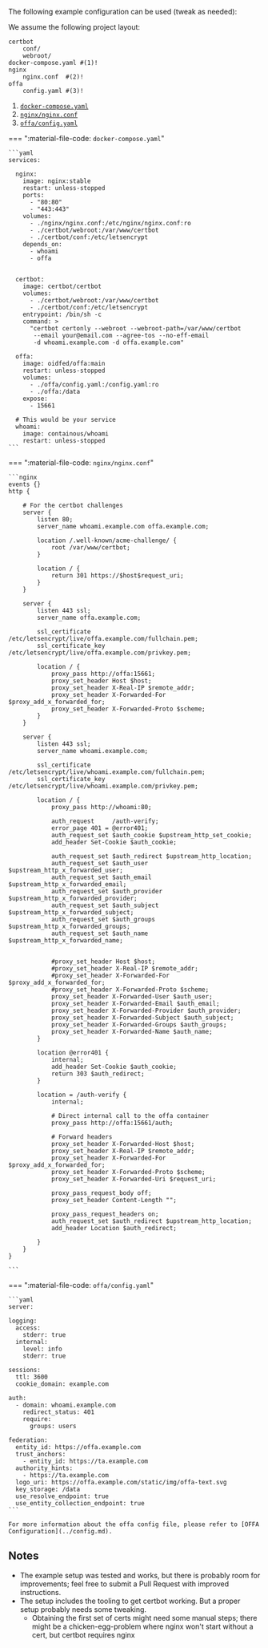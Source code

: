 
The following example configuration can be used (tweak as needed):

We assume the following project layout:

```tree
certbot
    conf/
    webroot/
docker-compose.yaml #(1)!
nginx
    nginx.conf  #(2)!
offa
    config.yaml #(3)!
```

1. [`docker-compose.yaml`](#docker-composeyaml)
2. [`nginx/nginx.conf`](#nginxnginxconf)
3. [`offa/config.yaml`](#offaconfigyaml)

=== ":material-file-code: `docker-compose.yaml`"

    ```yaml
    services:

      nginx:
        image: nginx:stable
        restart: unless-stopped
        ports:
          - "80:80"
          - "443:443"
        volumes:
          - ./nginx/nginx.conf:/etc/nginx/nginx.conf:ro
          - ./certbot/webroot:/var/www/certbot
          - ./certbot/conf:/etc/letsencrypt
        depends_on:
          - whoami
          - offa


      certbot:
        image: certbot/certbot
        volumes:
          - ./certbot/webroot:/var/www/certbot
          - ./certbot/conf:/etc/letsencrypt
        entrypoint: /bin/sh -c
        command: >
          "certbot certonly --webroot --webroot-path=/var/www/certbot
           --email your@email.com --agree-tos --no-eff-email
           -d whoami.example.com -d offa.example.com"

      offa:
        image: oidfed/offa:main
        restart: unless-stopped
        volumes:
          - ./offa/config.yaml:/config.yaml:ro
          - ./offa:/data
        expose:
          - 15661

      # This would be your service
      whoami:
        image: containous/whoami
        restart: unless-stopped
    ```

=== ":material-file-code: `nginx/nginx.conf`"

    ```nginx
    events {}
    http {

        # For the certbot challenges
        server {
            listen 80;
            server_name whoami.example.com offa.example.com;

            location /.well-known/acme-challenge/ {
                root /var/www/certbot;
            }

            location / {
                return 301 https://$host$request_uri;
            }
        }

        server {
            listen 443 ssl;
            server_name offa.example.com;

            ssl_certificate /etc/letsencrypt/live/offa.example.com/fullchain.pem;
            ssl_certificate_key /etc/letsencrypt/live/offa.example.com/privkey.pem;

            location / {
                proxy_pass http://offa:15661;
                proxy_set_header Host $host;
                proxy_set_header X-Real-IP $remote_addr;
                proxy_set_header X-Forwarded-For $proxy_add_x_forwarded_for;
                proxy_set_header X-Forwarded-Proto $scheme;
            }
        }

        server {
            listen 443 ssl;
            server_name whoami.example.com;

            ssl_certificate /etc/letsencrypt/live/whoami.example.com/fullchain.pem;
            ssl_certificate_key /etc/letsencrypt/live/whoami.example.com/privkey.pem;

            location / {
                proxy_pass http://whoami:80;

                auth_request     /auth-verify;
                error_page 401 = @error401;
                auth_request_set $auth_cookie $upstream_http_set_cookie;
                add_header Set-Cookie $auth_cookie;

                auth_request_set $auth_redirect $upstream_http_location;
                auth_request_set $auth_user $upstream_http_x_forwarded_user;
                auth_request_set $auth_email $upstream_http_x_forwarded_email;
                auth_request_set $auth_provider $upstream_http_x_forwarded_provider;
                auth_request_set $auth_subject $upstream_http_x_forwarded_subject;
                auth_request_set $auth_groups $upstream_http_x_forwarded_groups;
                auth_request_set $auth_name $upstream_http_x_forwarded_name;


                #proxy_set_header Host $host;
                #proxy_set_header X-Real-IP $remote_addr;
                #proxy_set_header X-Forwarded-For $proxy_add_x_forwarded_for;
                #proxy_set_header X-Forwarded-Proto $scheme;
                proxy_set_header X-Forwarded-User $auth_user;
                proxy_set_header X-Forwarded-Email $auth_email;
                proxy_set_header X-Forwarded-Provider $auth_provider;
                proxy_set_header X-Forwarded-Subject $auth_subject;
                proxy_set_header X-Forwarded-Groups $auth_groups;
                proxy_set_header X-Forwarded-Name $auth_name;
            }

            location @error401 {
                internal;
                add_header Set-Cookie $auth_cookie;
                return 303 $auth_redirect;
            }

            location = /auth-verify {
                internal;

                # Direct internal call to the offa container
                proxy_pass http://offa:15661/auth;

                # Forward headers
                proxy_set_header X-Forwarded-Host $host;
                proxy_set_header X-Real-IP $remote_addr;
                proxy_set_header X-Forwarded-For $proxy_add_x_forwarded_for;
                proxy_set_header X-Forwarded-Proto $scheme;
                proxy_set_header X-Forwarded-Uri $request_uri;

                proxy_pass_request_body off;
                proxy_set_header Content-Length "";

                proxy_pass_request_headers on;
                auth_request_set $auth_redirect $upstream_http_location;
                add_header Location $auth_redirect;

            }
        }
    }

    ```

=== ":material-file-code: `offa/config.yaml`"

    ```yaml
    server:

    logging:
      access:
        stderr: true
      internal:
        level: info
        stderr: true

    sessions:
      ttl: 3600
      cookie_domain: example.com

    auth:
      - domain: whoami.example.com
        redirect_status: 401
        require:
          groups: users

    federation:
      entity_id: https://offa.example.com
      trust_anchors:
        - entity_id: https://ta.example.com
      authority_hints:
        - https://ta.example.com
      logo_uri: https://offa.example.com/static/img/offa-text.svg
      key_storage: /data
      use_resolve_endpoint: true
      use_entity_collection_endpoint: true
    ```

    For more information about the offa config file, please refer to [OFFA Configuration](../config.md).

## Notes
- The example setup was tested and works, but there is probably room for 
  improvements; feel free to submit a Pull Request with improved instructions.
- The setup includes the tooling to get certbot working. But a proper setup 
  probably needs some tweaking.
    - Obtaining the first set of certs might need some manual steps; there 
      might be a chicken-egg-problem where nginx won't start without a cert, 
      but certbot requires nginx

